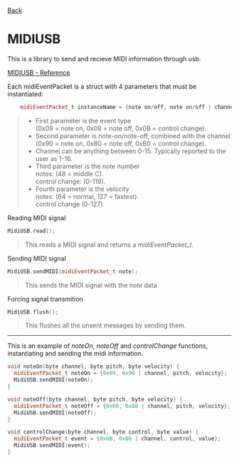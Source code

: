 [Back](../Documentation.md)

# MIDIUSB

This is a library to send and recieve MIDI information through usb.  

[MIDIUSB - Reference](https://www.arduino.cc/reference/en/libraries/midiusb/)

Each midiEventPacket is a struct with 4 parameters that must be instantiated:

```cpp
    midiEventPacket_t instanceName = {note on/off, note on/off | channel, pitch, velocity};
```
> - First parameter is the event type   
> (0x09 = note on, 0x08 = note off, 0x0B = control change).  
> - Second parameter is note-on/note-off, combined with the channel  
> (0x90 = note on, 0x80 = note off, 0xB0 = control change).  
> - Channel can be anything between 0-15. Typically reported to the user as 1-16.  
> - Third parameter is the note number  
> notes: (48 = middle C).  
> control change: (0-119).
> - Fourth parameter is the velocity  
> notes: (64 = normal, 127 = fastest).  
> control change (0-127).

Reading MIDI signal
```cpp
MidiUSB.read();
```
> This reads a MIDI signal and returns a *midiEventPacket_t*.
> 
Sending MIDI signal
```cpp
MidiUSB.sendMIDI(midiEventPacket_t note);
```
> This sends the MIDI signal with the *note* data

Forcing signal transmition
```cpp
MidiUSB.flush();
```
> This flushes all the unsent messages by sending them.

---

This is an example of *noteOn*, *noteOff* and *controlChange* functions, instantiating and sending the midi information.

```cpp
void noteOn(byte channel, byte pitch, byte velocity) {
  midiEventPacket_t noteOn = {0x09, 0x90 | channel, pitch, velocity};
  MidiUSB.sendMIDI(noteOn);
}

void noteOff(byte channel, byte pitch, byte velocity) {
  midiEventPacket_t noteOff = {0x08, 0x80 | channel, pitch, velocity};
  MidiUSB.sendMIDI(noteOff);
}

void controlChange(byte channel, byte control, byte value) {
  midiEventPacket_t event = {0x0B, 0xB0 | channel, control, value};
  MidiUSB.sendMIDI(event);
}
```




